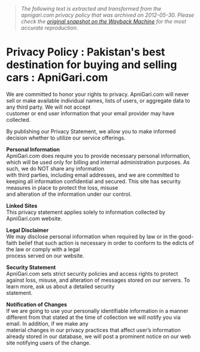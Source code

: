 > *The following text is extracted and transformed from the apnigari.com privacy policy that was archived on 2012-05-30. Please check the [original snapshot on the Wayback Machine](https://web.archive.org/web/20120530051538id_/http%3A//www.apnigari.com/privacy.php) for the most accurate reproduction.*

# Privacy Policy : Pakistan's best destination for buying and selling cars : ApniGari.com

We are committed to honor your rights to privacy. ApniGari.com will never sell or make available individual names, lists of users, or aggregate data to any third party. We will not accept   
customer or end user information that your email provider may have collected.

By publishing our Privacy Statement, we allow you to make informed decision whether to utilize our service offerings.

**Personal Information**  
ApniGari.com does require you to provide necessary personal information, which will be used only for billing and internal administration purposes. As such, we do NOT share any information   
with third parties, including email addresses, and we are committed to keeping all information confidential and secured. This site has security measures in place to protect the loss, misuse   
and alteration of the information under our control.

**Linked Sites**  
This privacy statement applies solely to information collected by ApniGari.com website.

**Legal Disclaimer**  
We may disclose personal information when required by law or in the good-faith belief that such action is necessary in order to conform to the edicts of the law or comply with a legal   
process served on our website.

 **Security Statement**  
ApniGari.com sets strict security policies and access rights to protect against loss, misuse, and alteration of messages stored on our servers. To learn more, ask us about a detailed security   
statement.

**Notification of Changes**  
If we are going to use your personally identifiable information in a manner different from that stated at the time of collection we will notify you via email. In addition, if we make any   
material changes in our privacy practices that affect user’s information already stored in our database, we will post a prominent notice on our web site notifying users of the change. 
